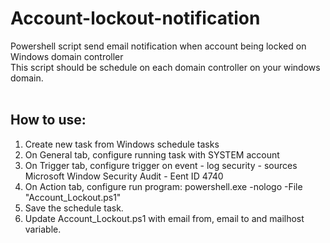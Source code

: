 # Account-lockout-notification
Powershell script send email notification when account being locked on Windows domain controller<br>
This script should be schedule on each domain controller on your windows domain. <br>
<br>
## How to use:<br>
1. Create new task from Windows schedule tasks
1. On General tab, configure running task with SYSTEM account
1. On Trigger tab, configure trigger on event - log security - sources Microsoft Window Security Audit - Eent ID 4740
1. On Action tab, configure run program: powershell.exe -nologo -File "Account_Lockout.ps1"
1. Save the schedule task. 
1. Update Account_Lockout.ps1 with email from, email to and mailhost variable.



